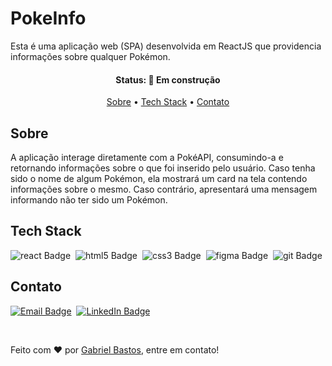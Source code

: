 # PokeInfo

Esta é uma aplicação web (SPA) desenvolvida em ReactJS que providencia informações sobre qualquer Pokémon.

<h4 align="center">
	Status: 🚧 Em construção
</h4>

<p align="center">
	<a href="#sobre">Sobre</a> •
	<a href="#tech-stack">Tech Stack</a> •
	<a href="#contato">Contato</a> 
</p>

## Sobre

A aplicação interage diretamente com a PokéAPI, consumindo-a e retornando informações sobre o que foi inserido pelo usuário. Caso tenha sido o nome de algum Pokémon, ela mostrará um card na tela contendo informações sobre o mesmo. Caso contrário, apresentará uma mensagem informando não ter sido um Pokémon.

## Tech Stack

<img src="https://img.shields.io/badge/React-20232A?style=for-the-badge&logo=react&logoColor=61DAFB" alt="react Badge">&nbsp;
<img src="https://img.shields.io/badge/HTML5-E34F26?style=for-the-badge&logo=html5&logoColor=white" alt="html5 Badge">&nbsp;
<img src="https://img.shields.io/badge/CSS3-1572B6?style=for-the-badge&logo=css3&logoColor=white" alt="css3 Badge">&nbsp;
<img src="https://img.shields.io/badge/Figma-F24E1E?style=for-the-badge&logo=figma&logoColor=white" alt="figma Badge">&nbsp;
<img src="https://img.shields.io/badge/GIT-E44C30?style=for-the-badge&logo=git&logoColor=white" alt="git Badge">&nbsp;

## Contato

<a href="mailto:ggbstos@gmail.com" target="_blank"><img src="https://img.shields.io/badge/Gmail-D14836?style=for-the-badge&logo=gmail&logoColor=white" alt="Email Badge"></a>&nbsp;
<a href="https://www.linkedin.com/in/gbstos" target="_blank"><img src="https://img.shields.io/badge/LinkedIn-0077B5?style=for-the-badge&logo=linkedin&logoColor=white" alt="LinkedIn Badge"></a>&nbsp;

<br>

Feito com ❤️ por [Gabriel Bastos](https://github.com/bastie1), entre em contato!
